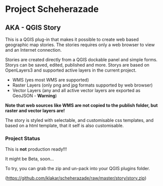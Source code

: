 # Project Scheherazade
## AKA - QGIS Story
This is a QGIS plug-in that makes it possible to create web based geographic map stories. The stories requires only a web browser to view and an Internet connection.

Stories are created directly from a QGIS dockable panel and simple forms. Storys can be saved, edited, published and more. Storys are based on OpenLayers3 and supported active layers in the current project.

- WMS (yes most WMS are supported)
- Raster Layers (only png and jpg formats supported by web browser)
- Vector Layers (any and all active vector layers are exported as GeoJSON - **Warning**)

**Note that web sources like WMS are not copied to the publish folder, but raster and vector layers are!**

The story is styled with selectable, and customisable css templates, and based on a html template, that it self is also customisable.
### Project Status
This is **not** production ready!!!

It might be Beta, soon...

To try, you can grab the zip and un-pack into your QGIS plugins folder.

(https://github.com/klakar/scheherazade/raw/master/story/story.zip)
